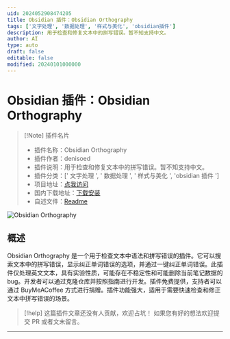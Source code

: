 ```yaml
---
uid: 2024052908474205
title: Obsidian 插件：Obsidian Orthography
tags: ['文字处理', '数据处理', '样式与美化', 'obsidian插件']
description: 用于检查和修复文本中的拼写错误。暂不知支持中文。
author: AI
type: auto
draft: false
editable: false
modified: 20240101000000
---
```


# Obsidian 插件：Obsidian Orthography

> [!Note] 插件名片
> - 插件名称：Obsidian Orthography
> - 插件作者：denisoed
> - 插件说明：用于检查和修复文本中的拼写错误。暂不知支持中文。
> - 插件分类：[' 文字处理 ', ' 数据处理 ', ' 样式与美化 ', 'obsidian 插件 ']
> - 项目地址：[点我访问](https://github.com/denisoed/obsidian-orthography)
> - 国内下载地址：[下载安装](https://pkmer.cn/products/plugin/pluginMarket/?obsidian-orthography)
> - 自述文件：[Readme](https://ghproxy.net/https://raw.githubusercontent.com/denisoed/obsidian-orthography/master/README.md)

![Obsidian Orthography](https://cdn.pkmer.cn/covers/obsidian-orthography.png!pkmer)

## 概述

Obsidian Orthography 是一个用于检查文本中语法和拼写错误的插件。它可以搜索文本中的拼写错误，显示纠正单词错误的选项，并通过一键纠正单词错误。此插件仅处理英文文本，具有实验性质，可能存在不稳定性和可能删除当前笔记数据的 bug。开发者可以通过克隆仓库并按照指南进行开发。插件免费提供，支持者可以通过 BuyMeACoffee 方式进行捐赠。插件功能强大，适用于需要快速检查和修正文本中拼写错误的场景。

> [!help]
> 这篇插件文章还没有人贡献，欢迎占坑！
> 如果您有好的想法欢迎提交 PR 或者文末留言。

---



